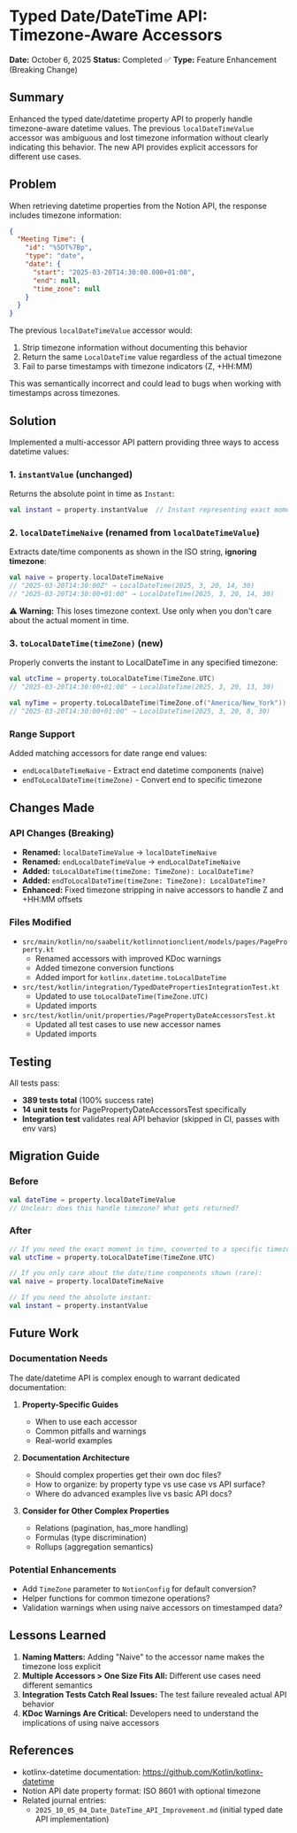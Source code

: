 # Typed Date/DateTime API: Timezone-Aware Accessors

**Date:** October 6, 2025
**Status:** Completed ✅
**Type:** Feature Enhancement (Breaking Change)

## Summary

Enhanced the typed date/datetime property API to properly handle timezone-aware datetime values. The previous `localDateTimeValue` accessor was ambiguous and lost timezone information without clearly indicating this behavior. The new API provides explicit accessors for different use cases.

## Problem

When retrieving datetime properties from the Notion API, the response includes timezone information:
```json
{
  "Meeting Time": {
    "id": "%5DT%7Bp",
    "type": "date",
    "date": {
      "start": "2025-03-20T14:30:00.000+01:00",
      "end": null,
      "time_zone": null
    }
  }
}
```

The previous `localDateTimeValue` accessor would:
1. Strip timezone information without documenting this behavior
2. Return the same `LocalDateTime` value regardless of the actual timezone
3. Fail to parse timestamps with timezone indicators (Z, +HH:MM)

This was semantically incorrect and could lead to bugs when working with timestamps across timezones.

## Solution

Implemented a multi-accessor API pattern providing three ways to access datetime values:

### 1. `instantValue` (unchanged)
Returns the absolute point in time as `Instant`:
```kotlin
val instant = property.instantValue  // Instant representing exact moment
```

### 2. `localDateTimeNaive` (renamed from `localDateTimeValue`)
Extracts date/time components as shown in the ISO string, **ignoring timezone**:
```kotlin
val naive = property.localDateTimeNaive
// "2025-03-20T14:30:00Z" → LocalDateTime(2025, 3, 20, 14, 30)
// "2025-03-20T14:30:00+01:00" → LocalDateTime(2025, 3, 20, 14, 30)
```

⚠️ **Warning:** This loses timezone context. Use only when you don't care about the actual moment in time.

### 3. `toLocalDateTime(timeZone)` (new)
Properly converts the instant to LocalDateTime in any specified timezone:
```kotlin
val utcTime = property.toLocalDateTime(TimeZone.UTC)
// "2025-03-20T14:30:00+01:00" → LocalDateTime(2025, 3, 20, 13, 30)

val nyTime = property.toLocalDateTime(TimeZone.of("America/New_York"))
// "2025-03-20T14:30:00+01:00" → LocalDateTime(2025, 3, 20, 8, 30)
```

### Range Support

Added matching accessors for date range end values:
- `endLocalDateTimeNaive` - Extract end datetime components (naive)
- `endToLocalDateTime(timeZone)` - Convert end to specific timezone

## Changes Made

### API Changes (Breaking)
- **Renamed:** `localDateTimeValue` → `localDateTimeNaive`
- **Renamed:** `endLocalDateTimeValue` → `endLocalDateTimeNaive`
- **Added:** `toLocalDateTime(timeZone: TimeZone): LocalDateTime?`
- **Added:** `endToLocalDateTime(timeZone: TimeZone): LocalDateTime?`
- **Enhanced:** Fixed timezone stripping in naive accessors to handle Z and +HH:MM offsets

### Files Modified
- `src/main/kotlin/no/saabelit/kotlinnotionclient/models/pages/PageProperty.kt`
  - Renamed accessors with improved KDoc warnings
  - Added timezone conversion functions
  - Added import for `kotlinx.datetime.toLocalDateTime`
- `src/test/kotlin/integration/TypedDatePropertiesIntegrationTest.kt`
  - Updated to use `toLocalDateTime(TimeZone.UTC)`
  - Updated imports
- `src/test/kotlin/unit/properties/PagePropertyDateAccessorsTest.kt`
  - Updated all test cases to use new accessor names
  - Updated imports

## Testing

All tests pass:
- **389 tests total** (100% success rate)
- **14 unit tests** for PagePropertyDateAccessorsTest specifically
- **Integration test** validates real API behavior (skipped in CI, passes with env vars)

## Migration Guide

### Before
```kotlin
val dateTime = property.localDateTimeValue
// Unclear: does this handle timezone? What gets returned?
```

### After
```kotlin
// If you need the exact moment in time, converted to a specific timezone:
val utcTime = property.toLocalDateTime(TimeZone.UTC)

// If you only care about the date/time components shown (rare):
val naive = property.localDateTimeNaive

// If you need the absolute instant:
val instant = property.instantValue
```

## Future Work

### Documentation Needs
The date/datetime API is complex enough to warrant dedicated documentation:

1. **Property-Specific Guides**
   - When to use each accessor
   - Common pitfalls and warnings
   - Real-world examples

2. **Documentation Architecture**
   - Should complex properties get their own doc files?
   - How to organize: by property type vs use case vs API surface?
   - Where do advanced examples live vs basic API docs?

3. **Consider for Other Complex Properties**
   - Relations (pagination, has_more handling)
   - Formulas (type discrimination)
   - Rollups (aggregation semantics)

### Potential Enhancements
- Add `TimeZone` parameter to `NotionConfig` for default conversion?
- Helper functions for common timezone operations?
- Validation warnings when using naive accessors on timestamped data?

## Lessons Learned

1. **Naming Matters:** Adding "Naive" to the accessor name makes the timezone loss explicit
2. **Multiple Accessors > One Size Fits All:** Different use cases need different semantics
3. **Integration Tests Catch Real Issues:** The test failure revealed actual API behavior
4. **KDoc Warnings Are Critical:** Developers need to understand the implications of using naive accessors

## References

- kotlinx-datetime documentation: https://github.com/Kotlin/kotlinx-datetime
- Notion API date property format: ISO 8601 with optional timezone
- Related journal entries:
  - `2025_10_05_04_Date_DateTime_API_Improvement.md` (initial typed date API implementation)
